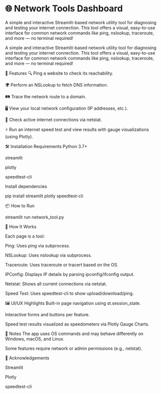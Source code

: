 # 🌐 Network Tools Dashboard
A simple and interactive Streamlit-based network utility tool for diagnosing and testing your internet connection. This tool offers a visual, easy-to-use interface for common network commands like ping, nslookup, traceroute, and more — no terminal required!

A simple and interactive Streamlit-based network utility tool for diagnosing and testing your internet connection. This tool offers a visual, easy-to-use interface for common network commands like ping, nslookup, traceroute, and more — no terminal required!

🚀 Features
🔍 Ping a website to check its reachability.

🌍 Perform an NSLookup to fetch DNS information.

🛤 Trace the network route to a domain.

🖥 View your local network configuration (IP addresses, etc.).

📡 Check active internet connections via netstat.

⚡ Run an internet speed test and view results with gauge visualizations (using Plotly).

🛠 Installation
Requirements
Python 3.7+

streamlit

plotly

speedtest-cli

Install dependencies

pip install streamlit plotly speedtest-cli

📦 How to Run

streamlit run network_tool.py

🧠 How It Works

Each page is a tool:

Ping: Uses ping via subprocess.

NSLookup: Uses nslookup via subprocess.

Traceroute: Uses traceroute or tracert based on the OS.

IPConfig: Displays IP details by parsing ipconfig/ifconfig output.

Netstat: Shows all current connections via netstat.

Speed Test: Uses speedtest-cli to show upload/download/ping.

🖼 UI/UX Highlights
Built-in page navigation using st.session_state.

Interactive forms and buttons per feature.

Speed test results visualized as speedometers via Plotly Gauge Charts.

📌 Notes
The app uses OS commands and may behave differently on Windows, macOS, and Linux.

Some features require network or admin permissions (e.g., netstat).

🙌 Acknowledgements

Streamlit

Plotly

speedtest-cli
